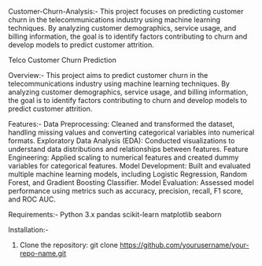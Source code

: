 Customer-Churn-Analysis:-
This project focuses on predicting customer churn in the telecommunications industry using machine learning techniques. By analyzing customer demographics, service usage, and billing information, the goal is to identify factors contributing to churn and develop models to predict customer attrition.

Telco Customer Churn Prediction

Overview:-
This project aims to predict customer churn in the telecommunications industry using machine learning techniques. By analyzing customer demographics, service usage, and billing information, the goal is to identify factors contributing to churn and develop models to predict customer attrition.

  Features:-
  Data Preprocessing: Cleaned and transformed the dataset, handling missing values and converting categorical variables into numerical formats.
  Exploratory Data Analysis (EDA): Conducted visualizations to understand data distributions and relationships between features.
  Feature Engineering: Applied scaling to numerical features and created dummy variables for categorical features.
  Model Development: Built and evaluated multiple machine learning models, including Logistic Regression, Random Forest, and Gradient Boosting Classifier.
  Model Evaluation: Assessed model performance using metrics such as accuracy, precision, recall, F1 score, and ROC AUC.

 Requirements:-
  Python 3.x
  pandas
  scikit-learn
  matplotlib
  seaborn

 Installation:-
1. Clone the repository:
   git clone https://github.com/yourusername/your-repo-name.git

